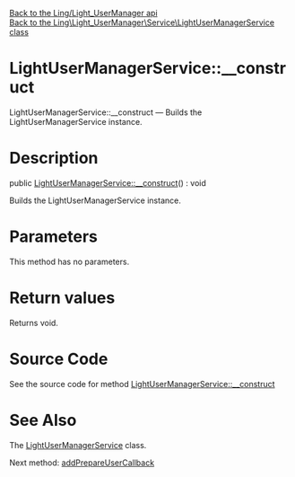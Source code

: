 [Back to the Ling/Light_UserManager api](https://github.com/lingtalfi/Light_UserManager/blob/master/doc/api/Ling/Light_UserManager.md)<br>
[Back to the Ling\Light_UserManager\Service\LightUserManagerService class](https://github.com/lingtalfi/Light_UserManager/blob/master/doc/api/Ling/Light_UserManager/Service/LightUserManagerService.md)


LightUserManagerService::__construct
================



LightUserManagerService::__construct — Builds the LightUserManagerService instance.




Description
================


public [LightUserManagerService::__construct](https://github.com/lingtalfi/Light_UserManager/blob/master/doc/api/Ling/Light_UserManager/Service/LightUserManagerService/__construct.md)() : void




Builds the LightUserManagerService instance.




Parameters
================

This method has no parameters.


Return values
================

Returns void.








Source Code
===========
See the source code for method [LightUserManagerService::__construct](https://github.com/lingtalfi/Light_UserManager/blob/master/Service/LightUserManagerService.php#L32-L36)


See Also
================

The [LightUserManagerService](https://github.com/lingtalfi/Light_UserManager/blob/master/doc/api/Ling/Light_UserManager/Service/LightUserManagerService.md) class.

Next method: [addPrepareUserCallback](https://github.com/lingtalfi/Light_UserManager/blob/master/doc/api/Ling/Light_UserManager/Service/LightUserManagerService/addPrepareUserCallback.md)<br>

